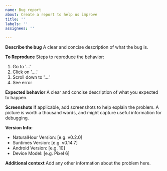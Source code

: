 ```yaml
---
name: Bug report
about: Create a report to help us improve
title: ''
labels: ''
assignees: ''

---
```


**Describe the bug**
A clear and concise description of what the bug is.

**To Reproduce**
Steps to reproduce the behavior:
1. Go to '...'
2. Click on '....'
3. Scroll down to '....'
4. See error

**Expected behavior**
A clear and concise description of what you expected to happen.

**Screenshots**
If applicable, add screenshots to help explain the problem. 
A picture is worth a thousand words, and might capture useful information for debugging.

**Version Info:**
 - NaturalHour Version: [e.g. v0.2.0]
 - Suntimes Version: [e.g. v0.14.7]
 - Android Version: [e.g. 10]
 - Device Model: [e.g. Pixel 6]

**Additional context**
Add any other information about the problem here.
